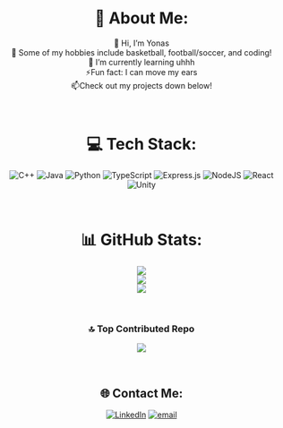 <div align="center">

# 💫 About Me:
👋 Hi, I’m Yonas<br>👀 Some of my hobbies include basketball, football/soccer, and coding!<br>🌱 I’m currently learning uhhh<br>⚡Fun fact: I can move my ears<br> 📫Check out my projects down below!<br>

<br/>

# 💻 Tech Stack:
![C++](https://img.shields.io/badge/c++-%2300599C.svg?style=for-the-badge&logo=c%2B%2B&logoColor=white) 
![Java](https://img.shields.io/badge/java-%23ED8B00.svg?style=for-the-badge&logo=openjdk&logoColor=white) 
![Python](https://img.shields.io/badge/python-3670A0?style=for-the-badge&logo=python&logoColor=ffdd54) 
![TypeScript](https://img.shields.io/badge/typescript-%23007ACC.svg?style=for-the-badge&logo=typescript&logoColor=white) 
![Express.js](https://img.shields.io/badge/express.js-%23404d59.svg?style=for-the-badge&logo=express&logoColor=%2361DAFB) 
![NodeJS](https://img.shields.io/badge/node.js-6DA55F?style=for-the-badge&logo=node.js&logoColor=white) 
![React](https://img.shields.io/badge/react-%2320232a.svg?style=for-the-badge&logo=react&logoColor=%2361DAFB) 
![Unity](https://img.shields.io/badge/unity-%23000000.svg?style=for-the-badge&logo=unity&logoColor=white)

<br/>

# 📊 GitHub Stats:
![](https://github-readme-stats.vercel.app/api?username=tablelampp&theme=transparent&hide_border=false&include_all_commits=false&count_private=false)<br/>
![](https://nirzak-streak-stats.vercel.app/?user=tablelampp&theme=transparent&hide_border=false)<br/>
![](https://github-readme-stats.vercel.app/api/top-langs/?username=tablelampp&theme=transparent&hide_border=false&include_all_commits=false&count_private=false&layout=compact)

<br/>

### 🔝 Top Contributed Repo
![](https://github-contributor-stats.vercel.app/api?username=tablelampp&limit=5&theme=transparent&combine_all_yearly_contributions=true)

<br/>

## 🌐 Contact Me:
[![LinkedIn](https://img.shields.io/badge/LinkedIn-%230077B5.svg?logo=linkedin&logoColor=white)](https://linkedin.com/in/www.linkedin.com/in/yonas-asmelash-46a593283) 
[![email](https://img.shields.io/badge/Email-D14836?logo=gmail&logoColor=white)](mailto:yonasasmelashy@gmail.com)

</div>
